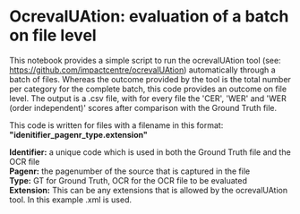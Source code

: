 # OcrevalUAtion: evaluation of a batch on file level
This notebook provides a simple script to run the ocrevalUAtion tool (see: https://github.com/impactcentre/ocrevalUAtion) automatically through a batch of files. Whereas the outcome provided by the tool is the total number per category for the complete batch, this code provides an outcome on file level. The output is a .csv file, with for every file the 'CER', 'WER' and 'WER (order independent)' scores after comparison with the Ground Truth file. 

This code is written for files with a filename in this format: **"idenitifier_pagenr_type.extension"**

**Identifier:** a unique code which is used in both the Ground Truth file and the OCR file <br> 
**Pagenr:** the pagenumber of the source that is captured in the file <br>
**Type:** GT for Ground Truth, OCR for the OCR file to be evaluated <br>
**Extension:** This can be any extensions that is allowed by the ocrevalUAtion tool. In this example .xml is used.
